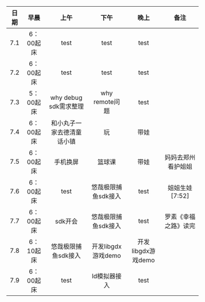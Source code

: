 | 日期   | 早晨 | 上午 | 下午 | 晚上 | 备注 |
| :---:  | :---: | :---: | :---:| :---: | :---: |
| 7.1  | 6：00起床 |   test  |    test  |   test  |        | 
| 7.2  | 6：00起床 |   test  |    test  |   test  |        | 
| 7.3  | 5：00起床 |   why debug <br> sdk需求整理  |    why remote问题  |   test  |        | 
| 7.4  | 6：00起床 |   和小丸子一家去德清童话小镇  |    玩  |   带娃  |        | 
| 7.5  | 6：00起床 |   手机换屏  |    篮球课  |   带娃  |   妈妈去郑州看护姐姐     | 
| 7.6  | 6：00起床 |  test    |  悠哉极限捕鱼sdk接入     |   test   |   姐姐生娃[7:52]     | 
| 7.7  | 6：00起床 |   sdk开会 |  悠哉极限捕鱼sdk接入     |    test  |    罗素《幸福之路》读完     | 
| 7.8  | 6：10起床 |   悠哉极限捕鱼sdk接入 |  开发libgdx游戏demo     |    开发libgdx游戏demo  |         | 
| 7.9  | 6：00起床 |   test |  ld模拟器接入     |    test  |         | 
